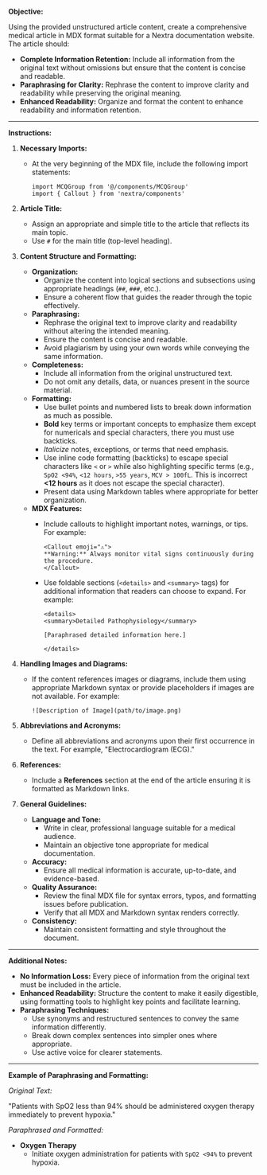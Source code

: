 **Objective:**

Using the provided unstructured article content, create a comprehensive medical article in MDX format suitable for a Nextra documentation website. The article should:

- **Complete Information Retention:** Include all information from the original text without omissions but ensure that the content is concise and readable.
- **Paraphrasing for Clarity:** Rephrase the content to improve clarity and readability while preserving the original meaning.
- **Enhanced Readability:** Organize and format the content to enhance readability and information retention.

---

**Instructions:**

1. **Necessary Imports:**

   - At the very beginning of the MDX file, include the following import statements:

     ```mdx
     import MCQGroup from '@/components/MCQGroup'
     import { Callout } from 'nextra/components'
     ```

2. **Article Title:**

   - Assign an appropriate and simple title to the article that reflects its main topic.
   - Use `#` for the main title (top-level heading).

3. **Content Structure and Formatting:**

   - **Organization:**
     - Organize the content into logical sections and subsections using appropriate headings (`##`, `###`, etc.).
     - Ensure a coherent flow that guides the reader through the topic effectively.
   - **Paraphrasing:**
     - Rephrase the original text to improve clarity and readability without altering the intended meaning.
     - Ensure the content is concise and readable.
     - Avoid plagiarism by using your own words while conveying the same information.
   - **Completeness:**
     - Include all information from the original unstructured text.
     - Do not omit any details, data, or nuances present in the source material.
   - **Formatting:**
     - Use bullet points and numbered lists to break down information as much as possible.
     - **Bold** key terms or important concepts to emphasize them except for numericals and special characters, there you must use backticks.
     - *Italicize* notes, exceptions, or terms that need emphasis.
     - Use inline code formatting (backticks) to escape special characters like `<` or `>` while also highlighting specific terms (e.g., `SpO2 <94%`, `<12 hours`, `>55 years`, `MCV > 100fL`. This is incorrect **<12 hours** as it does not escape the special character).
     - Present data using Markdown tables where appropriate for better organization.
   - **MDX Features:**
     - Include callouts to highlight important notes, warnings, or tips. For example:

       ```mdx
       <Callout emoji="⚠️">
       **Warning:** Always monitor vital signs continuously during the procedure.
       </Callout>
       ```

     - Use foldable sections (`<details>` and `<summary>` tags) for additional information that readers can choose to expand. For example:

       ```mdx
       <details>
       <summary>Detailed Pathophysiology</summary>

       [Paraphrased detailed information here.]

       </details>
       ```

4. **Handling Images and Diagrams:**

   - If the content references images or diagrams, include them using appropriate Markdown syntax or provide placeholders if images are not available. For example:

     ```mdx
     ![Description of Image](path/to/image.png)
     ```

5. **Abbreviations and Acronyms:**

   - Define all abbreviations and acronyms upon their first occurrence in the text. For example, "Electrocardiogram (ECG)."

6. **References:**

   - Include a **References** section at the end of the article ensuring it is formatted as Markdown links.

7. **General Guidelines:**

   - **Language and Tone:**
     - Write in clear, professional language suitable for a medical audience.
     - Maintain an objective tone appropriate for medical documentation.
   - **Accuracy:**
     - Ensure all medical information is accurate, up-to-date, and evidence-based.
   - **Quality Assurance:**
     - Review the final MDX file for syntax errors, typos, and formatting issues before publication.
     - Verify that all MDX and Markdown syntax renders correctly.
   - **Consistency:**
     - Maintain consistent formatting and style throughout the document.

---

**Additional Notes:**

- **No Information Loss:** Every piece of information from the original text must be included in the article.
- **Enhanced Readability:** Structure the content to make it easily digestible, using formatting tools to highlight key points and facilitate learning.
- **Paraphrasing Techniques:**
  - Use synonyms and restructured sentences to convey the same information differently.
  - Break down complex sentences into simpler ones where appropriate.
  - Use active voice for clearer statements.

---

**Example of Paraphrasing and Formatting:**

*Original Text:*

"Patients with SpO2 less than 94% should be administered oxygen therapy immediately to prevent hypoxia."

*Paraphrased and Formatted:*

- **Oxygen Therapy**
  - Initiate oxygen administration for patients with ``SpO2 <94%`` to prevent hypoxia.
